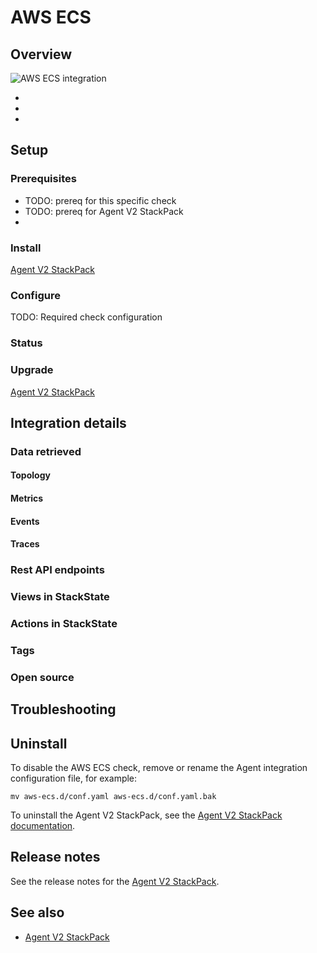 # AWS ECS

## Overview



![AWS ECS integration](/.gitbook/assets/stackpack-agent-aws-ecs.png)

* 
* 
* 

## Setup

### Prerequisites

* TODO: prereq for this specific check
* TODO: prereq for Agent V2 StackPack
*

### Install

[Agent V2 StackPack](/stackpacks/integrations/agent.md)

### Configure

TODO: Required check configuration

### Status

### Upgrade

[Agent V2 StackPack](/stackpacks/integrations/agent.md)

## Integration details

### Data retrieved

#### Topology

#### Metrics

#### Events

#### Traces

### Rest API endpoints

### Views in StackState

### Actions in StackState

### Tags

### Open source

## Troubleshooting

## Uninstall

To disable the AWS ECS check, remove or rename the Agent integration configuration file, for example:

```buildoutcfg
mv aws-ecs.d/conf.yaml aws-ecs.d/conf.yaml.bak
```

To uninstall the Agent V2 StackPack, see the [Agent V2 StackPack documentation](/stackpacks/integrations/agent.md).

## Release notes

See the release notes for the [Agent V2 StackPack](/stackpacks/integrations/agent.md).

## See also

* [Agent V2 StackPack](/stackpacks/integrations/agent.md)

